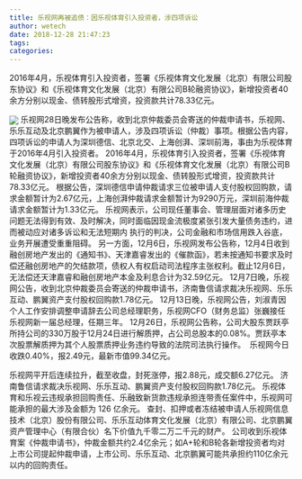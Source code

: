 ```yaml
---
title: 乐视网再被追债：因乐视体育引入投资者，涉四项诉讼
author: wetech
date: 2018-12-28 21:47:23
tags: 
categories: 
---
```

2016年4月，乐视体育引入投资者，签署《乐视体育文化发展（北京）有限公司股东协议》和《乐视体育文化发展（北京）有限公司B轮融资协议》，新增投资者40余方分别以现金、债转股形式增资，投资款共计78.33亿元。
<!-- more -->
<img align="center" border="0" src="https://imgcdn.yicai.com/uppics/images/2018/12/15b57b546a185415a27c45194729ec18.jpg" />
乐视网28日晚发布公告称，收到北京仲裁委员会寄送的仲裁申请书，乐视网、乐乐互动及北京鹏翼作为被申请人，涉及四项诉讼（仲裁）事项。根据公告内容，四项诉讼的申请人为深圳德信、北京北交、上海创湃、深圳前海，事由为乐视体育于2016年4月引入投资者。
2016年4月，乐视体育引入投资者，签署《乐视体育文化发展（北京）有限公司股东协议》和《乐视体育文化发展（北京）有限公司B轮融资协议》，新增投资者40余方分别以现金、债转股形式增资，投资款共计78.33亿元。
根据公告，深圳德信申请仲裁请求三位被申请人支付股权回购款，请求金额暂计为2.67亿元，上海创湃仲裁请求金额暂计为9290万元，深圳前海仲裁请求金额暂计为1.33亿元。
乐视网表示，公司现任董事会、管理层面对诸多历史问题无法得到有效、及时解决，同时面临因现金流极度紧张引发大量债务违约，进而被动应对诸多诉讼和无法短期内 执行的判决，公司金融和市场信用跌入谷底，业务开展遭受重重阻碍。
另一方面，12月6日，乐视网发布公告称，12月4日收到融创房地产发出的《通知书》、天津嘉睿发出的《催款函》，若未按通知书要求及时偿还融创房地产的欠结款项，债权人有权启动司法程序主张权利。截止12月6日，无法偿还天津嘉睿和融创房地产本金及利息合计为32.59亿元。
12月7日晚，乐视网公告，收到北京仲裁委员会寄送的仲裁申请书，济南鲁信请求裁决乐视网、乐乐互动、鹏翼资产支付股权回购款1.78亿元。
12月13日晚，乐视网公告，刘淑青因个人工作安排调整申请辞去公司总经理职务，乐视网CFO（财务总监）张巍接任乐视网新一届总经理，任期三年。
12月26日，乐视网公告称，公司大股东贾跃亭所持公司的330万股于12月24日进行解质押，占公司总股本的0.08%。贾跃亭本次股票解质押为其个人股票质押业务违约导致的法院司法执行操作。 
乐视网今日收跌0.40%，报2.49元，最新市值99.34亿元。
 
 
乐视网平开后连续拉升，截至收盘，封死涨停，报2.88元，成交额6.27亿元。
济南鲁信请求裁决乐视网、乐乐互动、鹏翼资产支付股权回购款1.78亿元。
乐视体育和乐视云违规承担回购责任、乐融致新货款违规承担连带责任案件中，乐视网可能承担的最大涉及金额为 126 亿余元。
查封、扣押或者冻结被申请人乐视网信息技术（北京）股份有限公司、乐乐互动体育文化发展（北京）有限公司、北京鹏翼资产管理中心（有限合伙）名下价值九千零二万二千元的财产。
公司收到乐视体育案《仲裁申请书》，仲裁金额共约2.4亿余元；如A+轮和B轮各新增投资者均对上市公司提起仲裁申请，上市公司、乐乐互动、北京鹏翼可能共承担约110亿余元以内的回购责任。 
